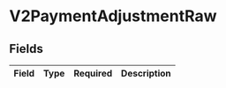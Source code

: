 # V2PaymentAdjustmentRaw


## Fields

| Field       | Type        | Required    | Description |
| ----------- | ----------- | ----------- | ----------- |